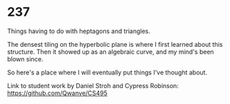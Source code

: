 # 237
Things having to do with heptagons and triangles.

The densest tiling on the hyperbolic plane is where I first learned about this structure. Then it showed up as an algebraic curve, and my mind's been blown since.

So here's a place where I will eventually put things I've thought about.

Link to student work by Daniel Stroh and Cypress Robinson: https://github.com/Qwanve/CS495
